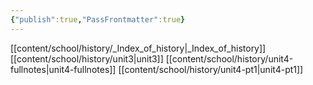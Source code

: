 ```yaml
---
{"publish":true,"PassFrontmatter":true}
---
```





 [[content/school/history/_Index_of_history\|_Index_of_history]]
 [[content/school/history/unit3\|unit3]]
 [[content/school/history/unit4-fullnotes\|unit4-fullnotes]]
 [[content/school/history/unit4-pt1\|unit4-pt1]]

